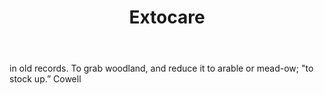 ---
title: Extocare
letter: E
permalink: "/definitions/bld-extocare.html"
body: in old records. To grab woodland, and reduce it to arable or mead-ow; "to stock
  up.” Cowell
published_at: '2018-07-07'
source: Black's Law Dictionary 2nd Ed (1910)
layout: post
---